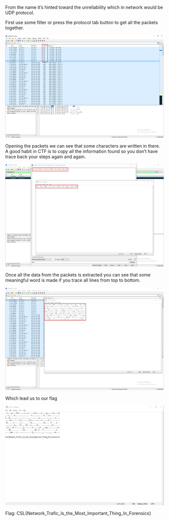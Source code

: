 From the name it’s hinted toward the unreliability which in network would be UDP protocol.

First use some filter or press the protocol tab button to get all the packets together.

<img src="./1.png"
style="width:6.26805in;height:3.39236in" />

Opening the packets we can see that some characters are written in there. A good habit in CTF is to
copy all the information found so you don’t have trace back your steps again and again.

<img src="./2.png"
style="width:6.26792in;height:3.39514in" />

Once all the data from the packets is extracted you can see that some meaningful word is made if you trace all lines from top to bottom.

<img src="./3.png"
style="width:6.26792in;height:3.39514in" />

Which lead us to our flag

<img src="./4.png"
style="width:6.26736in;height:3.29583in" />

Flag: CSL{Network_Trafic_Is_the_Most_Important_Thing_In_Forensics}
